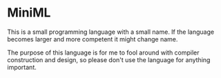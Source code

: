 # MiniML

This is a small programming language with a small name. If the language becomes larger and more competent it might change name.

The purpose of this language is for me to fool around with compiler construction and design, so please don't use the language for anything important.

